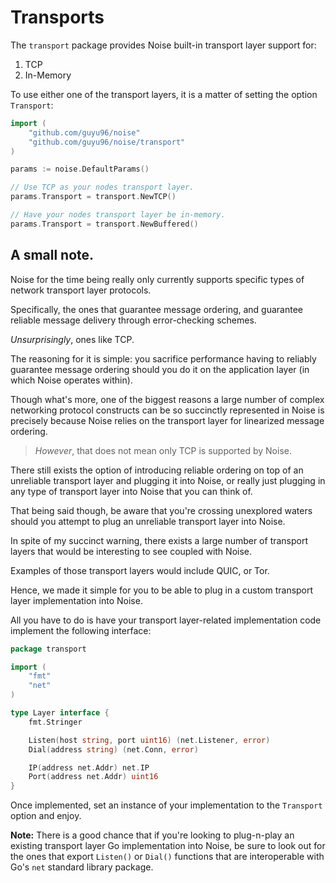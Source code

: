 # Transports

The `transport` package provides Noise built-in transport layer support for:

1. TCP
2. In-Memory

To use either one of the transport layers, it is a matter of setting the option `Transport`:

```go
import (
	"github.com/guyu96/noise"
	"github.com/guyu96/noise/transport"
)

params := noise.DefaultParams()

// Use TCP as your nodes transport layer.
params.Transport = transport.NewTCP()

// Have your nodes transport layer be in-memory.
params.Transport = transport.NewBuffered()
```

## A small note.

Noise for the time being really only currently supports specific types of network transport layer protocols.

Specifically, the ones that guarantee message ordering, and guarantee reliable message delivery through error-checking schemes.

_Unsurprisingly_, ones like TCP.

The reasoning for it is simple: you sacrifice performance having to reliably guarantee message ordering should you do it on the application layer (in which Noise operates within).

Though what's more, one of the biggest reasons a large number of complex networking protocol constructs can be so succinctly represented in Noise is precisely because Noise relies on the transport layer for linearized message ordering.

> _However_, that does not mean only TCP is supported by Noise.

There still exists the option of introducing reliable ordering on top of an unreliable transport layer and plugging it into Noise, or really just plugging in any type of transport layer into Noise that you can think of.

That being said though, be aware that you're crossing unexplored waters should you attempt to plug an unreliable transport layer into Noise.

In spite of my succinct warning, there exists a large number of transport layers that would be interesting to see coupled with Noise.

Examples of those transport layers would include QUIC, or Tor.

Hence, we made it simple for you to be able to plug in a custom transport layer implementation into Noise.

All you have to do is have your transport layer-related implementation code implement the following interface:

```go
package transport

import (
	"fmt"
	"net"
)

type Layer interface {
	fmt.Stringer

	Listen(host string, port uint16) (net.Listener, error)
	Dial(address string) (net.Conn, error)

	IP(address net.Addr) net.IP
	Port(address net.Addr) uint16
}
```

Once implemented, set an instance of your implementation to the `Transport` option and enjoy.

**Note:** There is a good chance that if you're looking to plug-n-play an existing transport layer Go implementation into Noise, be sure to look out for the ones that export `Listen()` or `Dial()` functions that are interoperable with Go's `net` standard library package.
